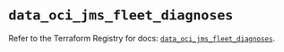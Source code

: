 # `data_oci_jms_fleet_diagnoses`

Refer to the Terraform Registry for docs: [`data_oci_jms_fleet_diagnoses`](https://registry.terraform.io/providers/hashicorp/oci/7.19.0/docs/data-sources/jms_fleet_diagnoses).
